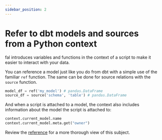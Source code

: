```yaml
---
sidebar_position: 2
---
```


# Refer to dbt models and sources from a Python context

fal introduces variables and functions in the context of a script to make it easier to interact with your data.

You can reference a model just like you do from dbt with a simple use of the familiar `ref` function. The same can be done for source relations with the `source` function.

```py
model_df = ref('my_model') # pandas.DataFrame
source_df = source('schema', 'table') # pandas.DataFrame
```

And when a script is attached to a model, the context also includes information about the model the script is attached to:

```py
context.current_model.name
context.current_model.meta.get("owner")
```

Review the [reference](../reference/variables-and-functions.md) for a more thorough view of this subject.
